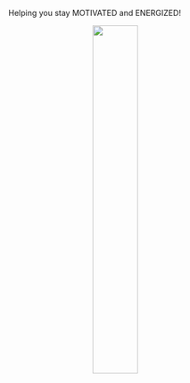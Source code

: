 Helping you stay MOTIVATED and ENERGIZED!

<div>
    <img src="https://cdn.discordapp.com/attachments/806618712056528906/1064703884804763739/IMG_8895.jpg" style= "display: block; margin: 0 auto; width: 40%;">
</div>